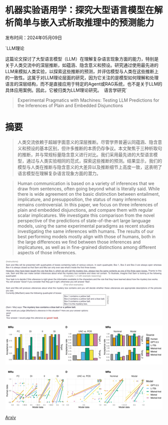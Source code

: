 # 机器实验语用学：探究大型语言模型在解析简单与嵌入式析取推理中的预测能力

发布时间：2024年05月09日

`LLM理论

这篇论文探讨了大型语言模型（LLM）在理解复杂语言现象方面的能力，特别是关于人类交流中的深层推断，如蕴涵、隐含意义和预设。研究通过使用最先进的LLM来模拟人类实验，以探索这些推断的预测，并评估模型与人类在这些推断上的一致性。这属于对LLM理论层面的研究，因为它关注的是模型如何理解和处理语言的深层结构，而不是直接应用于特定的Agent或RAG系统，也不是关于LLM的具体应用案例。因此，它被归类为LLM理论研究。` `语言学研究`

> Experimental Pragmatics with Machines: Testing LLM Predictions for the Inferences of Plain and Embedded Disjunctions

# 摘要

> 人类交流依赖于超越字面意义的深层推断。尽管学界普遍认同蕴涵、隐含意义和预设的基本区别，但许多推断的本质仍存争议。本文聚焦于三种析取句的推断，并与常规标量隐含意义进行对比。我们采用最先进的大型语言模型，通过与人类实验相同的范式，探索这些推断的预测。结果显示，我们的模型与人类在推断与隐含意义的大差异以及推断细节上高度一致，这表明了语言模型在理解复杂语言现象方面的潜力。

> Human communication is based on a variety of inferences that we draw from sentences, often going beyond what is literally said. While there is wide agreement on the basic distinction between entailment, implicature, and presupposition, the status of many inferences remains controversial. In this paper, we focus on three inferences of plain and embedded disjunctions, and compare them with regular scalar implicatures. We investigate this comparison from the novel perspective of the predictions of state-of-the-art large language models, using the same experimental paradigms as recent studies investigating the same inferences with humans. The results of our best performing models mostly align with those of humans, both in the large differences we find between those inferences and implicatures, as well as in fine-grained distinctions among different aspects of those inferences.

![机器实验语用学：探究大型语言模型在解析简单与嵌入式析取推理中的预测能力](../../../paper_images/2405.05776/Screenshot_2024-02-02_at_11.35.29.png)

![机器实验语用学：探究大型语言模型在解析简单与嵌入式析取推理中的预测能力](../../../paper_images/2405.05776/Acceptance.png)

![机器实验语用学：探究大型语言模型在解析简单与嵌入式析取推理中的预测能力](../../../paper_images/2405.05776/Closeness.png)

[Arxiv](https://arxiv.org/abs/2405.05776)